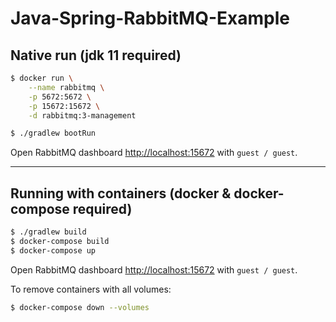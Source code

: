 # Java-Spring-RabbitMQ-Example

## Native run (jdk 11 required)

```bash
$ docker run \
    --name rabbitmq \
    -p 5672:5672 \
    -p 15672:15672 \
    -d rabbitmq:3-management

$ ./gradlew bootRun
```

Open RabbitMQ dashboard [http://localhost:15672](http://localhost:15672) with `guest / guest`.

---

## Running with containers (docker & docker-compose required)

```bash
$ ./gradlew build
$ docker-compose build
$ docker-compose up
```

Open RabbitMQ dashboard [http://localhost:15672](http://localhost:15672) with `guest / guest`.

To remove containers with all volumes:

```bash
$ docker-compose down --volumes
```
